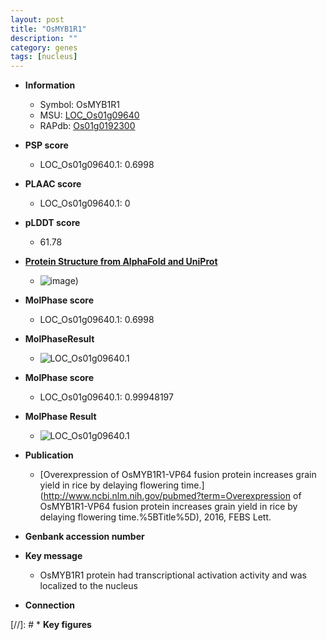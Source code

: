 ```yaml
---
layout: post
title: "OsMYB1R1"
description: ""
category: genes
tags: [nucleus]
---
```


* **Information**  
    + Symbol: OsMYB1R1  
    + MSU: [LOC_Os01g09640](http://rice.plantbiology.msu.edu/cgi-bin/ORF_infopage.cgi?orf=LOC_Os01g09640)  
    + RAPdb: [Os01g0192300](http://rapdb.dna.affrc.go.jp/viewer/gbrowse_details/irgsp1?name=Os01g0192300)  

* **PSP score**  
    + LOC_Os01g09640.1: 0.6998 

* **PLAAC score**  
    + LOC_Os01g09640.1: 0 

* **pLDDT score**
    + 61.78

* **[Protein Structure from AlphaFold and UniProt](https://www.uniprot.org/uniprotkb/Q5SNG6/entry#structure)**
    + ![image](https://ricepsp.github.io/images/Q5/AF-Q5SNG6-F1.png))

* **MolPhase score**
    + LOC_Os01g09640.1: 0.6998

* **MolPhaseResult**
    + ![LOC_Os01g09640.1](https://ricepsp.github.io/pictures/LOC_Os01g/LOC_Os01g09640.1.png)

* **MolPhase score**
    + LOC_Os01g09640.1: 0.99948197

* **MolPhase Result**
    + ![LOC_Os01g09640.1](https://304243504.github.io/Pictures/LOC_Os01g/LOC_Os01g09640.1.png)

* **Publication**  
    + [Overexpression of OsMYB1R1-VP64 fusion protein increases grain yield in rice by delaying flowering time.](http://www.ncbi.nlm.nih.gov/pubmed?term=Overexpression of OsMYB1R1-VP64 fusion protein increases grain yield in rice by delaying flowering time.%5BTitle%5D), 2016, FEBS Lett.

* **Genbank accession number**  

* **Key message**  
    + OsMYB1R1 protein had transcriptional activation activity and was localized to the nucleus

* **Connection**  

[//]: # * **Key figures**  


